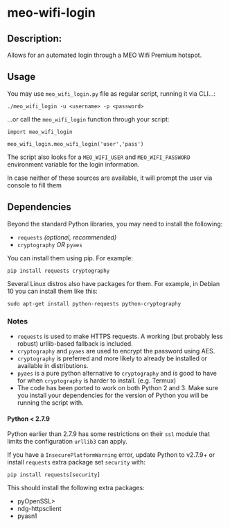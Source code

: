 # meo-wifi-login

## Description:
Allows for an automated login through a MEO Wifi Premium hotspot.

## Usage
You may use `meo_wifi_login.py` file as regular script, running it via CLI...:

```
./meo_wifi_login -u <username> -p <password>
```

...or call the `meo_wifi_login` function through your script:
```
import meo_wifi_login

meo_wifi_login.meo_wifi_login('user','pass')
```

The script also looks for a `MEO_WIFI_USER` and `MEO_WIFI_PASSWORD` environment variable for the login information.

In case neither of these sources are available, it will prompt the user via console to fill them


## Dependencies
Beyond the standard Python libraries, you may need to install the following:

- `requests` *(optional, recommended)*
- `cryptography` *OR* `pyaes`

You can install them using pip. For example:

```
pip install requests cryptography
```

Several Linux distros also have packages for them. For example, in Debian 10 you can install them like this:

```
sudo apt-get install python-requests python-cryptography
```


### Notes
- `requests` is used to make HTTPS requests. A working (but probably less robust) urllib-based fallback is included.
- `cryptography` and `pyaes` are used to encrypt the password using AES.
- `cryptography` is preferred and more likely to already be installed or available in distributions.
- `pyaes` is a pure python alternative to `cryptography` and is good to have for when `cryptography` is harder to install. (e.g. Termux)
- The code has been ported to work on both Python 2 and 3. Make sure you install your dependencies for the version of Python you will be running the script with.

#### Python < 2.7.9
Python earlier than 2.7.9 has some restrictions on their `ssl` module that limits the configuration `urllib3` can apply.

If you have a `InsecurePlatformWarning` error, update Python to v2.7.9+ or install `requests` extra package set `security` with:


```
pip install requests[security]
```

This should install the following extra packages:

* pyOpenSSL>
* ndg-httpsclient
* pyasn1








